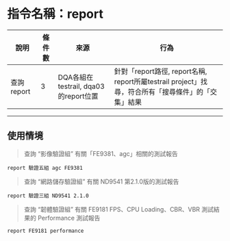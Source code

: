 # 指令名稱：report

| 說明 | 條件數 | 來源 | 行為 |
| --- | --- | --- | --- |
| 查詢report | 3 | DQA各組在testrail, dqa03的report位置 | 針對「report路徑, report名稱, report所屬testrail project」找尋，符合所有「搜尋條件」的「交集」結果 |

---

## 使用情境

> 查詢 “影像驗證組” 有關「FE9381、agc」相關的測試報告

```
report 驗證五組 agc FE9381
```

> 查詢 “網路儲存驗證組” 有關 ND9541 第2.1.0版的測試報告

```
report 驗證三組 ND9541 2.1.0
```

> 查詢 “韌體驗證組” 有關 FE9181 FPS、CPU Loading、CBR、VBR 測試結果的 Performance 測試報告

```
report FE9181 performance
```



